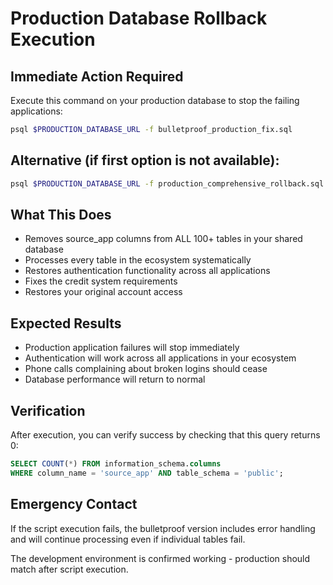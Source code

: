 # Production Database Rollback Execution

## Immediate Action Required

Execute this command on your production database to stop the failing applications:

```bash
psql $PRODUCTION_DATABASE_URL -f bulletproof_production_fix.sql
```

## Alternative (if first option is not available):

```bash
psql $PRODUCTION_DATABASE_URL -f production_comprehensive_rollback.sql
```

## What This Does

- Removes source_app columns from ALL 100+ tables in your shared database
- Processes every table in the ecosystem systematically
- Restores authentication functionality across all applications
- Fixes the credit system requirements
- Restores your original account access

## Expected Results

- Production application failures will stop immediately
- Authentication will work across all applications in your ecosystem
- Phone calls complaining about broken logins should cease
- Database performance will return to normal

## Verification

After execution, you can verify success by checking that this query returns 0:

```sql
SELECT COUNT(*) FROM information_schema.columns 
WHERE column_name = 'source_app' AND table_schema = 'public';
```

## Emergency Contact

If the script execution fails, the bulletproof version includes error handling and will continue processing even if individual tables fail.

The development environment is confirmed working - production should match after script execution.